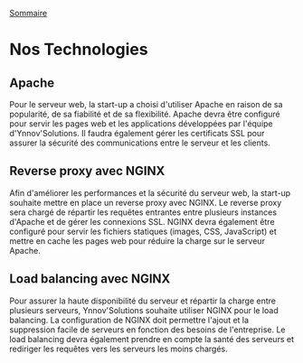 [Sommaire](./README.md)



# Nos Technologies


## Apache

Pour le serveur web, la start-up a choisi d'utiliser Apache en raison de sa popularité, de sa fiabilité et de sa flexibilité. Apache devra être configuré pour servir les pages web et les applications développées par l'équipe d'Ynnov'Solutions. Il faudra également gérer les certificats SSL pour assurer la sécurité des communications entre le serveur et les clients.


## Reverse proxy avec NGINX

Afin d'améliorer les performances et la sécurité du serveur web, la start-up souhaite mettre en place un reverse proxy avec NGINX. Le reverse proxy sera chargé de répartir les requêtes entrantes entre plusieurs instances d'Apache et de gérer les connexions SSL. NGINX devra également être configuré pour servir les fichiers statiques (images, CSS, JavaScript) et mettre en cache les pages web pour réduire la charge sur le serveur Apache.


## Load balancing avec NGINX

Pour assurer la haute disponibilité du serveur et répartir la charge entre plusieurs serveurs, Ynnov'Solutions souhaite utiliser NGINX pour le load balancing. La configuration de NGINX doit permettre l'ajout et la suppression facile de serveurs en fonction des besoins de l'entreprise. Le load balancing devra également prendre en compte la santé des serveurs et rediriger les requêtes vers les serveurs les moins chargés.



